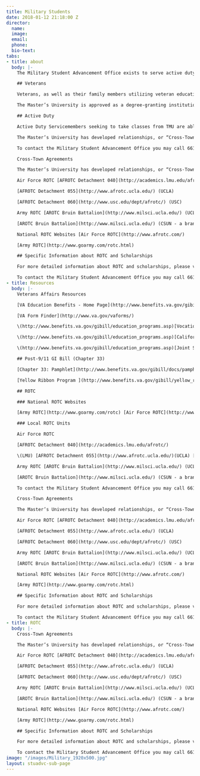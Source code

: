 ```yaml
---
title: Military Students
date: 2018-01-12 21:18:00 Z
director:
  name: 
  image: 
  email: 
  phone: 
  bio-text: 
tabs:
- title: about
  body: |-
    The Military Student Advancement Office exists to serve active duty servicemembers, veterans, dependents, and ROTC students who are studying at The Master’s University. Our office is staffed by veterans who support our military students by promoting community, Christian fellowship, and by offering encouragement as they transition into student life. Furthermore, we seek to provide opportunities for involvement in all areas of the campus through special events and forums. Our staff is also available to assist students in answering any questions regarding their military educational benefits.

    ## Veterans

    Veterans, as well as their family members utilizing veteran educational benefits, are encouraged to consider The Master’s University as their school of choice. The Master’s University was recently ranked [No. 20 in Best Colleges for Veterans in the Regional Universities West](http://archive.signalscv.com/archives/156660/).

    The Master’s University is approved as a degree-granting institution for the attendance of veterans under Title 38 of the United States Code. This primarily includes the Montgomery GI Bill and Post-9/11 GI Bill, as well as provisions for transfer of entitlement of benefits to spouses or children. The Post 9/11 GI bill applies towards tuition and fees, provides an annual book stipend, as well as a monthly housing allowance. In addition, TMU participates in the Yellow Ribbon Program under the Post-9/11 GI Bill. TMU will contribute up to $10,000 towards tuition per year resulting in 100% coverage of tuition costs.

    ## Active Duty

    Active Duty Servicemembers seeking to take classes from TMU are able to utilize Tuition Assistance (TA) towards our online classes. Currently TMU accepts TA from the Air Force and Army.

    The Master’s University has developed relationships, or “Cross-Town Agreements,” with ROTC detachments at other nearby major state universities. These agreements allow students to attend The Master’s University full-time while participating in ROTC at another local school. TMU students participating in ROTC may qualify for competitive scholarships covering up to full tuition. For a list of our affiliated schools and more information about ROTC, please click [here](http://www.masters.edu/student-life/student-advancement/military-students/rotc/).

    To contact the Military Student Advancement Office you may call 661-362-2814, or send an e-mail to \[military@masters.edu\](mailto: military@masters.edu).

    Cross-Town Agreements

    The Master’s University has developed relationships, or “Cross-Town Agreements” with other major state universities. These agreements are designed to give students the opportunity to join ROTC while studying full-time at The Master’s University. Below is a list of ROTC units that TMU has agreements with:

    Air Force ROTC [AFROTC Detachment 040](http://academics.lmu.edu/afrotc/) (LMU

    [AFROTC Detachment 055](http://www.afrotc.ucla.edu/) (UCLA)

    [AFROTC Detachment 060](http://www.usc.edu/dept/afrotc/) (USC)

    Army ROTC [AROTC Bruin Battalion](http://www.milsci.ucla.edu/) (UCLA)

    [AROTC Bruin Battalion](http://www.milsci.ucla.edu/) (CSUN - a branch of UCLA)

    National ROTC Websites [Air Force ROTC](http://www.afrotc.com/)

    [Army ROTC](http://www.goarmy.com/rotc.html)

    ## Specific Information about ROTC and Scholarships

    For more detailed information about ROTC and scholarships, please visit our [Frequently Asked Questions](http://www.masters.edu/student-life/student-advancement/military-students/frequently-asked-questions/) and scroll down to the bottom of the page.

    To contact the Military Student Advancement Office you may call 661-362-2814, or send an e-mail to [military@masters.edu](mailto:%20military@masters.edu).
- title: Resources
  body: |-
    Veterans Affairs Resources

    [VA Education Benefits - Home Page](http://www.benefits.va.gov/gibill/education_programs.asp)

    [VA Form Finder](http://www.va.gov/vaforms/)

    \(http://www.benefits.va.gov/gibill/education_programs.asp)[Vocational Rehabilitation and Employment (VR&E) - Home Page](http://www.benefits.va.gov/vocrehab/index.asp)

    \(http://www.benefits.va.gov/gibill/education_programs.asp)[California Veteran’s Resource Book (2016) ](https://www.calvet.ca.gov/VetServices/Documents/Veteran_%20Resource_%20Book_2016.pdf)[eBenefits - Home Page](https://www.ebenefits.va.gov/ebenefits/homepage)

    \(http://www.benefits.va.gov/gibill/education_programs.asp)[Joint Services Transcript (JST)](https://jst.doded.mil/smart/signIn.do)

    ## Post-9/11 GI Bill (Chapter 33)

    [Chapter 33: Pamphlet](http://www.benefits.va.gov/gibill/docs/pamphlets/ch33_pamphlet.pdf)

    [Yellow Ribbon Program ](http://www.benefits.va.gov/gibill/yellow_ribbon.asp)[GI Bill Benefits Calculator](https://www.vets.gov/gi-bill-comparison-tool)

    ## ROTC

    ### National ROTC Websites

    [Army ROTC](http://www.goarmy.com/rotc) [Air Force ROTC](http://www.afrotc.com/)

    ### Local ROTC Units

    Air Force ROTC

    [AFROTC Detachment 040](http://academics.lmu.edu/afrotc/)

    \(LMU) [AFROTC Detachment 055](http://www.afrotc.ucla.edu/)(UCLA) [AFROTC Detachment 060](http://www.usc.edu/dept/afrotc/) (USC)

    Army ROTC [AROTC Bruin Battalion](http://www.milsci.ucla.edu/) (UCLA)

    [AROTC Bruin Battalion](http://www.milsci.ucla.edu/) (CSUN - a branch of UCLA)

    To contact the Military Student Advancement Office you may call 661-362-2814, or send an e-mail to [military@masters.edu](mailto:%20military@masters.edu).

    Cross-Town Agreements

    The Master’s University has developed relationships, or “Cross-Town Agreements” with other major state universities. These agreements are designed to give students the opportunity to join ROTC while studying full-time at The Master’s University. Below is a list of ROTC units that TMU has agreements with:

    Air Force ROTC [AFROTC Detachment 040](http://academics.lmu.edu/afrotc/) (LMU

    [AFROTC Detachment 055](http://www.afrotc.ucla.edu/) (UCLA)

    [AFROTC Detachment 060](http://www.usc.edu/dept/afrotc/) (USC)

    Army ROTC [AROTC Bruin Battalion](http://www.milsci.ucla.edu/) (UCLA)

    [AROTC Bruin Battalion](http://www.milsci.ucla.edu/) (CSUN - a branch of UCLA)

    National ROTC Websites [Air Force ROTC](http://www.afrotc.com/)

    [Army ROTC](http://www.goarmy.com/rotc.html)

    ## Specific Information about ROTC and Scholarships

    For more detailed information about ROTC and scholarships, please visit our [Frequently Asked Questions](http://www.masters.edu/student-life/student-advancement/military-students/frequently-asked-questions/) and scroll down to the bottom of the page.

    To contact the Military Student Advancement Office you may call 661-362-2814, or send an e-mail to [military@masters.edu](mailto:%20military@masters.edu).
- title: ROTC
  body: |-
    Cross-Town Agreements

    The Master’s University has developed relationships, or “Cross-Town Agreements” with other major state universities. These agreements are designed to give students the opportunity to join ROTC while studying full-time at The Master’s University. Below is a list of ROTC units that TMU has agreements with:

    Air Force ROTC [AFROTC Detachment 040](http://academics.lmu.edu/afrotc/) (LMU

    [AFROTC Detachment 055](http://www.afrotc.ucla.edu/) (UCLA)

    [AFROTC Detachment 060](http://www.usc.edu/dept/afrotc/) (USC)

    Army ROTC [AROTC Bruin Battalion](http://www.milsci.ucla.edu/) (UCLA)

    [AROTC Bruin Battalion](http://www.milsci.ucla.edu/) (CSUN - a branch of UCLA)

    National ROTC Websites [Air Force ROTC](http://www.afrotc.com/)

    [Army ROTC](http://www.goarmy.com/rotc.html)

    ## Specific Information about ROTC and Scholarships

    For more detailed information about ROTC and scholarships, please visit our [Frequently Asked Questions](http://www.masters.edu/student-life/student-advancement/military-students/frequently-asked-questions/) and scroll down to the bottom of the page.

    To contact the Military Student Advancement Office you may call 661-362-2814, or send an e-mail to [military@masters.edu](mailto:%20military@masters.edu).
image: "/images/Military_1920x500.jpg"
layout: stuadvc-sub-page
---
```


